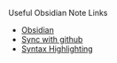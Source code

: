 Useful Obsidian Note Links
- [Obsidian](https://obsidian.md/)
- [Sync with github](https://medium.com/analytics-vidhya/how-i-put-my-mind-under-version-control-24caea37b8a5)
- [Syntax Highlighting](https://github.com/deathau/cm-editor-syntax-highlight-obsidian)
